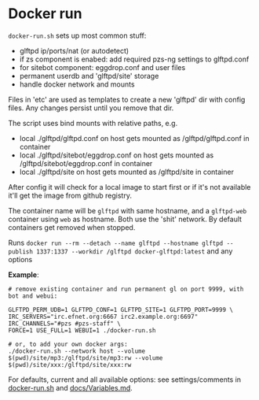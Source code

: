 # Docker run

`docker-run.sh` sets up most common stuff:

- glftpd ip/ports/nat (or autodetect)
- if zs component is enabed: add required pzs-ng settings to glftpd.conf
- for sitebot component: eggdrop.conf and user files
- permanent userdb and 'glftpd/site' storage
- handle docker network and mounts

Files in 'etc' are used as templates to create a new 'glftpd' dir with config files. Any changes persist until you remove that dir.

The script uses bind mounts with relative paths, e.g.

- local ./glftpd/glftpd.conf on host gets mounted as /glftpd/glftpd.conf in container
- local ./glftpd/sitebot/eggdrop.conf on host gets mounted as /glftpd/sitebot/eggdrop.conf in container
- local ./glftpd/site on host gets mounted as /glftpd/site in container

After config it will check for a local image to start first or if it's not available it'll get the image from github registry.

The container name will be `glftpd` with same hostname, and a `glftpd-web` container using `web` as hostname. Both use the 'shit' network. By default containers get removed when stopped.

Runs `docker run --rm --detach --name glftpd --hostname glftpd --publish 1337:1337 --workdir /glftpd docker-glftpd:latest` and any options

**Example**:

```
# remove existing container and run permanent gl on port 9999, with bot and webui:

GLFTPD_PERM_UDB=1 GLFTPD_CONF=1 GLFTPD_SITE=1 GLFTPD_PORT=9999 \
IRC_SERVERS="irc.efnet.org:6667 irc2.example.org:6697" IRC_CHANNELS="#pzs #pzs-staff" \
FORCE=1 USE_FULL=1 WEBUI=1 ./docker-run.sh

# or, to add your own docker args:
./docker-run.sh --network host --volume $(pwd)/site/mp3:/glftpd/site/mp3:rw --volume $(pwd)/site/xxx:/glftpd/site/xxx:rw
```

For defaults, current and all available options: see settings/comments in [docker-run.sh](/docker-run.sh) and [docs/Variables.md](docs/Variables.md).
